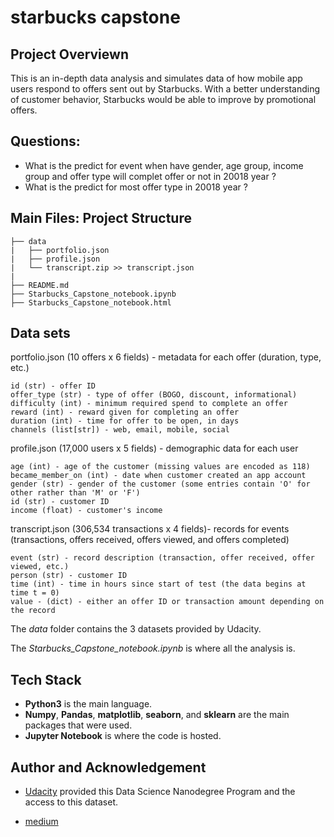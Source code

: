 # starbucks capstone

## Project Overviewn
This is an in-depth data analysis and simulates data of how mobile app users respond to offers sent out by Starbucks. With a better understanding of customer behavior, Starbucks would be able to improve by promotional offers.

## Questions:
- What is the predict for event when have gender, age group, income group and offer type will complet offer or not in 20018 year ?
- What is the predict for most offer type in 20018 year ?
 
## Main Files: Project Structure
```
├── data          
|   ├── portfolio.json
|   ├── profile.json
|   └── transcript.zip >> transcript.json
|
├── README.md
├── Starbucks_Capstone_notebook.ipynb 
├── Starbucks_Capstone_notebook.html

```

## Data sets

portfolio.json (10 offers x 6 fields) - metadata for each offer (duration, type, etc.)

    id (str) - offer ID
    offer_type (str) - type of offer (BOGO, discount, informational)
    difficulty (int) - minimum required spend to complete an offer
    reward (int) - reward given for completing an offer
    duration (int) - time for offer to be open, in days
    channels (list[str]) - web, email, mobile, social

profile.json (17,000 users x 5 fields) - demographic data for each user

    age (int) - age of the customer (missing values are encoded as 118)
    became_member_on (int) - date when customer created an app account
    gender (str) - gender of the customer (some entries contain 'O' for other rather than 'M' or 'F')
    id (str) - customer ID
    income (float) - customer's income

transcript.json (306,534 transactions x 4 fields)- records for events (transactions, offers received, offers viewed, and offers completed)

    event (str) - record description (transaction, offer received, offer viewed, etc.)
    person (str) - customer ID
    time (int) - time in hours since start of test (the data begins at time t = 0)
    value - (dict) - either an offer ID or transaction amount depending on the record

The *data* folder contains the 3 datasets provided by Udacity.

The *Starbucks_Capstone_notebook.ipynb* is where all the analysis is.

## Tech Stack
- **Python3** is the main language.
- **Numpy**, **Pandas**, **matplotlib**, **seaborn**, and **sklearn** are the main packages that were used.
- **Jupyter Notebook** is where the code is hosted.

## Author and Acknowledgement

- [Udacity](https://www.udacity.com/) provided this Data Science Nanodegree Program and the access to this dataset.

- [medium](https://karimsoft.medium.com/karimsoft-starbucks-capstone-58821de875ac)
